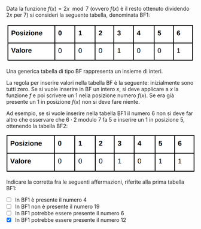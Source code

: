 Data la funzione $f(x) = 2x \mod 7$ (ovvero $f(x)$ è il resto ottenuto dividendo $2x$ per $7$) si consideri la seguente
tabella, denominata BF1:

![](es15a.png)

Una generica tabella di tipo BF rappresenta un insieme di interi.

La regola per inserire valori nella tabella BF è la seguente: inizialmente sono tutti zero. Se si vuole inserire in
BF un intero $x$, si deve applicare a $x$ la funzione $f$ e poi scrivere un $1$ nella posizione numero $f(x)$. Se era già
presente un $1$ in posizione $f(x)$ non si deve fare niente.

Ad esempio, se si vuole inserire nella tabella BF1 il numero $6$ non si deve far altro che osservare che $6\cdot 2$
modulo $7$ fa $5$ e inserire un $1$ in posizione $5$, ottenendo la tabella BF2:

![](es15b.png)

Indicare la corretta fra le seguenti affermazioni, riferite alla prima tabella BF1:

- [ ] In BF1 è presente il numero $4$
- [ ] In BF1 non è presente il numero $19$
- [ ] In BF1 potrebbe essere presente il numero $6$
- [x] In BF1 potrebbe essere presente il numero $12$
